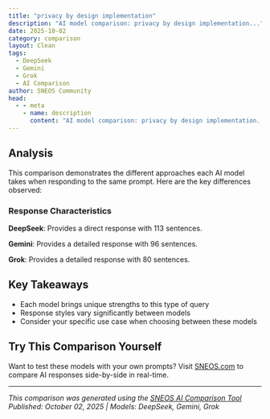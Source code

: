 ```yaml
---
title: "privacy by design implementation"
description: "AI model comparison: privacy by design implementation..."
date: 2025-10-02
category: comparison
layout: Clean
tags:
  - DeepSeek
  - Gemini
  - Grok
  - AI Comparison
author: SNEOS Community
head:
  - - meta
    - name: description
      content: "AI model comparison: privacy by design implementation..."
---
```


<ChatComparison
  title="privacy by design implementation"
  prompt="privacy by design implementation"
  :responses='{
    "DeepSeek": "Of course. This is a comprehensive guide to implementing **Privacy by Design (PbD)**. It moves from the core principles to a practical, step-by-step implementation framework.\n\n### What is Privacy by Design?\n\nPrivacy by Design is an approach to systems engineering that takes privacy into account throughout the entire engineering process, from the initial design to the final deployment and decommissioning. The core idea is that privacy cannot be assured solely by compliance with legislation; it must become an organization\u0027s default mode of operation.\n\n### The 7 Foundational Principles of PbD\n\nDeveloped by Dr. Ann Cavoukian, these principles are the bedrock of the philosophy:\n\n1.  **Proactive not Reactive; Preventative not Remedial:** Anticipate and prevent privacy-invasive events before they happen. Don\u0027t wait for a breach to respond.\n2.  **Privacy as the Default Setting:** Users should not have to take any action to protect their privacy. It should be built into the system automatically.\n3.  **Privacy Embedded into Design:** Privacy is an integral component of the core functionality, not an add-on or a bolt-on.\n4.  **Full Functionality \u2014 Positive-Sum, not Zero-Sum:** Avoid false trade-offs (e.g., \u0022We can have security OR privacy, but not both\u0022). PbD seeks to accommodate all legitimate interests and objectives.\n5.  **End-to-End Security \u2014 Full Lifecycle Protection:** Privacy must be securely protected throughout the entire lifecycle of the data, from collection to destruction.\n6.  **Visibility and Transparency \u2014 Keep it Open:** All components and operations must remain visible and transparent to users and providers, subject to independent verification.\n7.  **Respect for User Privacy \u2014 Keep it User-Centric:** Above all, the interests and privacy of the individual must be prioritized.\n\n---\n\n### A Practical Framework for Implementation\n\nHere is a step-by-step guide to implementing PbD across your organization and product development lifecycle.\n\n#### Phase 1: Foundational \u0026 Organizational\n\n**1. Establish a Privacy Culture \u0026 Governance**\n*   **Executive Buy-in:** Secure commitment from top management. PbD cannot be a side project for the legal team.\n*   **Appoint a Data Protection Officer (DPO):** Mandatory in many jurisdictions under laws like the GDPR, the DPO is the champion for PbD.\n*   **Cross-Functional Team:** Create a privacy working group with members from Legal, Security, Engineering, Product, and Marketing.\n*   **Training \u0026 Awareness:** Conduct regular privacy training for all employees, especially developers and product managers.\n\n**2. Develop Policies \u0026 Tools**\n*   **Data Inventory \u0026 Mapping:** You cannot protect what you don\u0027t know. Create a central registry (a \u0022data map\u0022) of all personal data you process, including:\n    *   What data is collected?\n    *   Where does it come from?\n    *   Why is it processed (lawful basis)?\n    *   Where is it stored?\n    *   Who has access to it?\n*   **Privacy Impact Assessments (PIAs):** Make the PIA a mandatory gate in your project lifecycle. It\u0027s the primary tool for evaluating new projects, features, or processes for privacy risks.\n\n#### Phase 2: Integration into the Development Lifecycle (SDLC)\n\nEmbed privacy checks and activities into every stage of your Software Development Lifecycle (SDLC).\n\n| SDLC Stage | PbD Activities \u0026 Questions |\n| :--- | :--- |\n| **1. Concept \u0026 Planning** | *   **Idea Screening:** \u0022Do we need personal data for this feature?\u0022 \u003Cbr\u003E *   **Data Minimization:** \u0022What is the *minimum* data required to achieve the goal?\u0022 \u003Cbr\u003E *   **Lawful Basis:** \u0022What is our legal ground for processing (e.g., consent, contract, legitimate interest)?\u0022 |\n| **2. Design \u0026 Architecture** | *   **Threat Modeling:** Identify potential privacy threats (e.g., data leakage, unauthorized access). \u003Cbr\u003E *   **Formal PIA:** Conduct a full Privacy Impact Assessment. \u003Cbr\u003E *   **System Design:** Implement pseudonymization, encryption at rest and in transit, and access controls by design. \u003Cbr\u003E *   **UI/UX Design:** Design intuitive privacy settings and clear consent mechanisms. |\n| **3. Development \u0026 Coding** | *   **Secure Coding Standards:** Include privacy rules (e.g., input validation, no hardcoded credentials). \u003Cbr\u003E *   **Developer Training:** Train developers on common privacy pitfalls (e.g., log files capturing PII). \u003Cbr\u003E *   **Code Reviews:** Include privacy checks in peer reviews. |\n| **4. Testing \u0026 QA** | *   **Privacy-Specific Test Cases:** Create tests for data access, deletion, and portability requests. \u003Cbr\u003E *   **Penetration Testing:** Include tests for privacy vulnerabilities. \u003Cbr\u003E *   **Verify Defaults:** Ensure the strictest privacy settings are the default. |\n| **5. Deployment** | *   **Configuration Review:** Ensure production environments are configured for privacy (e.g., logs are sanitized). \u003Cbr\u003E *   **Documentation:** Update data maps and processing records. |\n| **6. Maintenance \u0026 Operation** | *   **Continuous Monitoring:** Monitor for breaches and anomalous data access. \u003Cbr\u003E *   **Access Logging:** Log who accesses what data and when. \u003Cbr\u003E *   **Vendor Management:** Ensure third-party processors also comply with PbD principles. |\n| **7. End-of-Life (Decommissioning)** | *   **Data Disposal:** Implement secure data deletion processes. \u003Cbr\u003E *   **Data Retention Policies:** Automate data deletion according to pre-defined retention schedules. |\n\n---\n\n### Key Technical \u0026 Operational Strategies\n\n*   **Data Minimization:** Collect only what you absolutely need. Use techniques like anonymization and aggregation for analytics.\n*   **Pseudonymization:** Replace identifying fields with artificial identifiers (pseudonyms). This is a powerful risk-reduction technique.\n*   **Encryption Everywhere:** Encrypt data at rest (in databases, backups) and in transit (using TLS).\n*   **Access Controls \u0026 Principle of Least Privilege:** Ensure users and systems can only access the data they absolutely need to perform their function.\n*   **User-Centric Features:**\n    *   **Clear Consent:** Use plain language. Make it as easy to withdraw consent as it is to give it.\n    *   **Preference Centers:** Allow users to easily manage their communication and data sharing preferences.\n    *   **Self-Service Portals:** Enable users to view, export, and delete their data (fulfilling Data Subject Access Requests - DSARs).\n\n### Example: Implementing PbD for a New Login Feature\n\n1.  **Concept:** \u0022We want a social login feature (Login with Facebook/Google).\u0022\n2.  **Planning:** **PbD Question:** \u0022What data do we actually need from the social provider? Just an email and name? We don\u0027t need their friend list or birthday.\u0022 **(Minimization)**\n3.  **Design:** **PbD Action:** The system is designed to only request the \u0060email\u0060 and \u0060name\u0060 scopes. The data is pseudonymized in our database with a user ID. A PIA is conducted. **(Embedded Design)**\n4.  **Development:** **PbD Action:** Code is written to hash the user ID before storing it. No personal data is written to log files. **(Security)**\n5.  **UI/UX:** **PbD Action:** The login button clearly states what data will be shared. The user is taken to a permissions screen from the social provider. **(Transparency)**\n6.  **Deployment:** **PbD Action:** Default setting is that the user is NOT opted into marketing emails. **(Privacy as Default)**\n7.  **End-of-Life:** **PbD Action:** If a user deletes their account, a process automatically triggers to delete their pseudonymized profile data. **(Full Lifecycle Protection)**\n\n### Conclusion\n\nImplementing Privacy by Design is a cultural and operational shift. It\u0027s not a one-time project but an ongoing commitment. By embedding these principles into your organization\u0027s DNA and development processes, you build **trust with your users**, **reduce the risk of costly data breaches and regulatory fines**, and create more robust and ethical products.",
    "Gemini": "Privacy by Design (PbD) is a proactive and preventative approach to privacy that embeds privacy considerations into the design and architecture of information technologies, business practices, and physical infrastructure. It\u0027s not just an afterthought, but a fundamental principle integrated from the very beginning and throughout the entire lifecycle.\n\nHere\u0027s a breakdown of how to implement Privacy by Design, covering the key principles and steps involved:\n\n**The Seven Foundational Principles of Privacy by Design:**\n\nThese are the cornerstones of PbD and should guide your implementation:\n\n1. **Proactive not Reactive; Preventative not Remedial:**  Anticipate privacy risks and prevent them from occurring rather than waiting for them to happen and then trying to fix them. Think ahead!\n2. **Privacy as the Default Setting:** Ensure the maximum degree of privacy is automatically applied. Users shouldn\u0027t have to actively opt-in to privacy protections; they should be the default.\n3. **Privacy Embedded into Design:** Privacy should be an integral component of the system or process, not an add-on. It should be woven into the architecture and operation.\n4. **Full Functionality \u2013 Positive-Sum, not Zero-Sum:** PbD aims to accommodate all legitimate objectives in a positive-sum \u0022win-win\u0022 manner, rather than making unnecessary trade-offs between privacy and functionality. You can have both!\n5. **End-to-End Security \u2013 Full Lifecycle Protection:** Privacy protections should extend throughout the entire lifecycle of the data, from collection to deletion.  This includes secure storage, transmission, and processing.\n6. **Visibility and Transparency \u2013 Keep it Open:** Be transparent about your privacy practices and policies. Provide clear and accessible information to users about how their data is collected, used, and protected.\n7. **Respect for User Privacy \u2013 Keep it User-Centric:** Keep the interests of the individual uppermost by offering strong privacy defaults, appropriate notice, and empowering user-friendly options.\n\n**Steps for Implementing Privacy by Design:**\n\nThese steps provide a structured approach to putting the PbD principles into practice:\n\n**1. Awareness and Understanding:**\n\n*   **Educate your team:**  Ensure everyone involved in the design and development process understands the principles of PbD and its importance.  Provide training and resources.\n*   **Identify applicable privacy laws and regulations:** Be aware of the legal requirements related to data privacy in your jurisdiction (e.g., GDPR, CCPA, HIPAA).\n*   **Conduct a privacy impact assessment (PIA):**  Assess the potential privacy risks associated with the project or system. This helps identify vulnerabilities and guide the design process.\n\n**2. Define the Scope and Objectives:**\n\n*   **Clearly define the purpose of the data collection:** What is the legitimate purpose for collecting the data?  Can you achieve the objective with less data?\n*   **Determine the data types and sources:** What types of data will be collected (e.g., personal information, sensitive data)? Where will the data come from?\n*   **Identify the data users and their roles:** Who will have access to the data and what will they be authorized to do with it?\n*   **Establish data retention policies:** How long will the data be stored and when will it be securely deleted?\n\n**3. Design and Development:**\n\n*   **Data Minimization:** Collect only the data that is absolutely necessary for the specified purpose. Avoid collecting extraneous or irrelevant data.\n*   **Purpose Limitation:** Use the data only for the purpose for which it was collected.  Avoid using the data for unrelated purposes without obtaining consent.\n*   **Data Security:** Implement appropriate technical and organizational measures to protect the data from unauthorized access, use, disclosure, alteration, or destruction.  This includes:\n    *   **Encryption:** Encrypt data at rest and in transit.\n    *   **Access controls:** Implement strong access controls to restrict access to the data.\n    *   **Authentication:** Use strong authentication methods to verify the identity of users.\n    *   **Regular security audits and vulnerability assessments:** Identify and address security vulnerabilities.\n*   **Anonymization and Pseudonymization:**  Consider anonymizing or pseudonymizing the data to reduce the risk of identification.\n    *   **Anonymization:** Removing all identifying information from the data so that it can no longer be linked to an individual.\n    *   **Pseudonymization:** Replacing identifying information with pseudonyms (e.g., aliases or codes).  While not as strong as anonymization, it can reduce the risk of identification.\n*   **Transparency and Notice:** Provide clear and concise information to users about how their data is collected, used, and protected.  This includes:\n    *   **Privacy policy:** Create a clear and accessible privacy policy that explains your data practices.\n    *   **Notice at collection:**  Provide notice to users at the point of data collection about the purpose of the collection and their rights.\n*   **User Control and Consent:**  Provide users with control over their data and the ability to exercise their privacy rights (e.g., right to access, right to rectification, right to erasure).\n    *   **Obtain consent:**  Obtain consent before collecting or using data for purposes that are not necessary for the core functionality of the system.\n    *   **Provide opt-out options:**  Allow users to easily opt-out of data collection or use.\n*   **Integrate Privacy-Enhancing Technologies (PETs):**  Consider using PETs to enhance privacy, such as:\n    *   **Differential privacy:** Adds noise to the data to protect the privacy of individuals while still allowing for data analysis.\n    *   **Homomorphic encryption:** Allows computations to be performed on encrypted data without decrypting it.\n    *   **Secure multi-party computation:** Allows multiple parties to compute a function on their private data without revealing their individual data to each other.\n\n**4. Testing and Validation:**\n\n*   **Conduct privacy testing:** Test the system to ensure that the privacy controls are working as intended.\n*   **Review the code and architecture:**  Conduct a thorough review of the code and architecture to identify any potential privacy vulnerabilities.\n*   **Get feedback from privacy experts:** Seek input from privacy experts to identify and address any potential privacy risks.\n\n**5. Deployment and Monitoring:**\n\n*   **Deploy the system with privacy by default:** Ensure that the system is deployed with the maximum degree of privacy enabled.\n*   **Monitor the system for privacy breaches:** Monitor the system for any signs of privacy breaches and take immediate action to address them.\n*   **Regularly review and update privacy policies and procedures:** Keep your privacy policies and procedures up-to-date to reflect changes in the law, technology, and business practices.\n\n**6. Documentation:**\n\n*   **Document all privacy considerations:** Document all the decisions made during the design and development process related to privacy.\n*   **Maintain a record of data processing activities:** Keep a record of all data processing activities, including the purpose of the processing, the data types, the data users, and the data retention policies.\n\n**Key Considerations and Challenges:**\n\n*   **Cost:** Implementing PbD can require additional resources and expertise.  However, the long-term benefits of avoiding privacy breaches and maintaining user trust often outweigh the costs.\n*   **Complexity:**  Implementing PbD can be complex, especially for large and complex systems.\n*   **Collaboration:**  Effective PbD implementation requires collaboration between different teams, including developers, security experts, legal counsel, and business stakeholders.\n*   **Dynamic nature of privacy:** Privacy laws and technologies are constantly evolving, so it is important to stay up-to-date on the latest developments.\n*   **Balancing Privacy with Functionality:**  Finding the right balance between privacy and functionality can be challenging. It\u0027s important to consider the trade-offs carefully and to prioritize user privacy where possible.\n\n**Tools and Frameworks:**\n\n*   **NIST Privacy Framework:** Provides a risk-based approach to managing privacy risks.\n*   **ISO 27701:** Specifies requirements for a Privacy Information Management System (PIMS) based on ISO 27001.\n*   **EU General Data Protection Regulation (GDPR):** While a legal framework, it significantly influences PbD practices.  Article 25 directly addresses Privacy by Design and Default.\n\n**Examples of Privacy by Design in Action:**\n\n*   **Social Media Platforms:** Allowing users to control who can see their posts and information.  Providing clear and accessible privacy settings.\n*   **Smart Devices:** Designing smart home devices with privacy in mind, such as by using local processing to minimize data transmission to the cloud.\n*   **Health Applications:** Implementing strong security measures to protect sensitive health data.  Providing users with access to their data and the ability to control how it is used.\n*   **Website Cookies:** Giving users clear choices about which cookies they allow and providing transparent information about cookie usage.\n\n**In summary, Privacy by Design is a comprehensive and proactive approach to privacy that requires a commitment to embedding privacy considerations into all aspects of your organization\u0027s operations.  By following the principles and steps outlined above, you can build systems and processes that protect user privacy and build trust with your customers.**\n",
    "Grok": "Privacy by Design (PbD) is a framework and approach to systems engineering that embeds privacy into the design and operation of IT systems, networked infrastructure, and business practices. It was first developed by Dr. Ann Cavoukian in the 1990s as a response to growing concerns about data protection and privacy in the digital age. The goal of Privacy by Design is to ensure that privacy is considered proactively at every stage of development rather than as an afterthought.\n\nImplementing Privacy by Design involves adhering to its **7 foundational principles** and integrating them into organizational processes, product development, and data management. Below is a step-by-step guide to implementing Privacy by Design, along with practical examples and considerations.\n\n---\n\n### **7 Foundational Principles of Privacy by Design**\n1. **Proactive not Reactive; Preventative not Remedial**  \n   - Anticipate and prevent privacy issues before they occur rather than addressing them after a breach or complaint.\n   - Example: Conduct Privacy Impact Assessments (PIAs) during the early stages of product design to identify potential risks.\n\n2. **Privacy as the Default Setting**  \n   - Ensure that personal data is automatically protected in any system or business practice without requiring user intervention.\n   - Example: Set default settings in an app to disable data sharing unless the user explicitly opts in.\n\n3. **Privacy Embedded into Design**  \n   - Integrate privacy into the architecture and design of IT systems and business processes, making it an inherent part of the system.\n   - Example: Use encryption by default for data storage and transmission in a cloud-based application.\n\n4. **Full Functionality \u2013 Positive-Sum, not Zero-Sum**  \n   - Build systems that achieve both privacy and functionality, avoiding trade-offs where privacy is sacrificed for utility.\n   - Example: Implement anonymization techniques to analyze user data for business insights without compromising individual identities.\n\n5. **End-to-End Security \u2013 Full Lifecycle Protection**  \n   - Protect data throughout its entire lifecycle, from collection to deletion, ensuring security at every stage.\n   - Example: Use secure data deletion methods to ensure no residual data remains after a user account is closed.\n\n6. **Visibility and Transparency \u2013 Keep it Open**  \n   - Be transparent about data practices, ensuring users and stakeholders are informed about how data is collected, used, and protected.\n   - Example: Provide clear, accessible privacy policies and notices on how personal data is handled.\n\n7. **Respect for User Privacy \u2013 Keep it User-Centric**  \n   - Prioritize user privacy by giving them control over their data and ensuring their preferences are respected.\n   - Example: Allow users to easily manage consent and opt-out of data collection through a user-friendly dashboard.\n\n---\n\n### **Steps to Implement Privacy by Design**\nImplementing Privacy by Design requires a structured approach to embedding privacy into organizational processes, systems, and culture. Below are actionable steps to follow:\n\n#### **1. Establish a Privacy-Centric Culture**\n   - **Leadership Buy-In**: Ensure that executives and leadership understand the importance of privacy and champion PbD initiatives within the organization.\n   - **Training and Awareness**: Conduct regular training for employees on privacy principles, data protection laws (e.g., GDPR, CCPA), and the importance of PbD.\n   - **Appoint a Data Protection Officer (DPO)**: Assign a dedicated individual or team to oversee privacy initiatives and ensure compliance.\n\n#### **2. Perform Privacy Impact Assessments (PIAs)**\n   - Conduct PIAs or Data Protection Impact Assessments (DPIAs) to identify potential privacy risks in new projects, systems, or processes.\n   - Assess how personal data will be collected, processed, stored, and shared, and identify mitigations for risks.\n   - Example: Before rolling out a new customer relationship management (CRM) system, evaluate how customer data will be secured and who will have access to it.\n\n#### **3. Minimize Data Collection and Retention**\n   - Adopt a data minimization approach by collecting only the data necessary for a specific purpose.\n   - Define clear retention periods for data and securely delete it when it is no longer needed.\n   - Example: A fitness app should only collect essential data like age and activity level, not irrelevant details like a user\u2019s full address unless absolutely necessary.\n\n#### **4. Integrate Privacy into System Design**\n   - Use privacy-enhancing technologies (PETs) such as encryption, tokenization, and anonymization to protect data.\n   - Build systems with privacy as a default setting (e.g., opt-in for data sharing rather than opt-out).\n   - Example: Design a mobile app to store sensitive user data locally on the device rather than uploading it to a cloud server unless explicitly permitted.\n\n#### **5. Ensure Transparency and User Control**\n   - Provide clear and concise information to users about how their data is used through privacy policies and consent mechanisms.\n   - Offer tools for users to manage their data, such as opting out, updating preferences, or requesting data deletion.\n   - Example: Include a \u201Cprivacy dashboard\u201D in your application where users can view and control the data being collected.\n\n#### **6. Implement Robust Security Measures**\n   - Use encryption for data at rest and in transit to prevent unauthorized access.\n   - Regularly update and patch systems to address vulnerabilities.\n   - Conduct security audits and penetration testing to identify and fix weaknesses.\n   - Example: Use HTTPS for all web communications and implement multi-factor authentication (MFA) for user logins.\n\n#### **7. Monitor and Iterate**\n   - Continuously monitor systems and processes for privacy compliance and effectiveness.\n   - Update practices and systems based on evolving privacy laws, user feedback, and emerging threats.\n   - Example: After a new privacy regulation like GDPR comes into effect, review and update data handling practices to ensure compliance.\n\n---\n\n### **Challenges in Implementing Privacy by Design**\n- **Cost and Resources**: Embedding privacy into systems can require significant upfront investment in technology, training, and process changes.\n- **Complexity**: Balancing privacy with functionality can be challenging, especially in legacy systems not originally designed with privacy in mind.\n- **Regulatory Variations**: Different jurisdictions have varying privacy laws (e.g., GDPR in the EU, CCPA in California), making global compliance complex.\n- **User Expectations**: Users may expect seamless experiences, which can conflict with privacy measures like frequent consent prompts.\n\n---\n\n### **Practical Examples of Privacy by Design Implementation**\n1. **Apple\u2019s Privacy Features**  \n   - Apple incorporates PbD by enabling on-device processing for Siri (minimizing data sent to servers) and providing App Tracking Transparency (ATT), which requires apps to obtain user consent before tracking.\n2. **GDPR Compliance in Websites**  \n   - Many websites now display cookie consent banners that allow users to opt out of non-essential cookies, aligning with the principle of privacy as the default.\n3. **Healthcare Applications**  \n   - Health apps often use end-to-end encryption to protect sensitive patient data and allow users to control who can access their records.\n\n---\n\n### **Benefits of Implementing Privacy by Design**\n- **Compliance**: Helps organizations meet legal and regulatory requirements like GDPR, reducing the risk of fines and penalties.\n- **Trust**: Builds user confidence by demonstrating a commitment to protecting personal data.\n- **Risk Mitigation**: Reduces the likelihood of data breaches and privacy violations by proactively addressing risks.\n- **Competitive Advantage**: Differentiates organizations in markets where privacy is a growing concern for consumers.\n\n---\n\n### **Conclusion**\nPrivacy by Design is not just a compliance requirement but a strategic approach to building trust and safeguarding data in an increasingly digital world. By following the seven foundational principles and integrating privacy into every stage of product and process development, organizations can create systems that respect user privacy while delivering value. Successful implementation requires commitment from leadership, ongoing education, and a willingness to adapt to evolving privacy challenges and regulations."
  }'
  published-date="02:09"
/>

## Analysis

This comparison demonstrates the different approaches each AI model takes when responding to the same prompt. Here are the key differences observed:

### Response Characteristics

**DeepSeek**: Provides a direct response with 113 sentences. 

**Gemini**: Provides a detailed response with 96 sentences. 

**Grok**: Provides a detailed response with 80 sentences. 

## Key Takeaways

- Each model brings unique strengths to this type of query
- Response styles vary significantly between models
- Consider your specific use case when choosing between these models

## Try This Comparison Yourself

Want to test these models with your own prompts? Visit [SNEOS.com](https://sneos.com) to compare AI responses side-by-side in real-time.

---

*This comparison was generated using the [SNEOS AI Comparison Tool](https://sneos.com)*
*Published: October 02, 2025 | Models: DeepSeek, Gemini, Grok*
